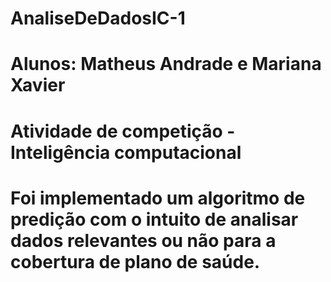 # AnaliseDeDadosIC-1
# Alunos: Matheus Andrade e Mariana Xavier
# Atividade de competição - Inteligência computacional

# Foi implementado um algoritmo de predição com o intuito de analisar dados relevantes ou não para a cobertura de plano de saúde. 
